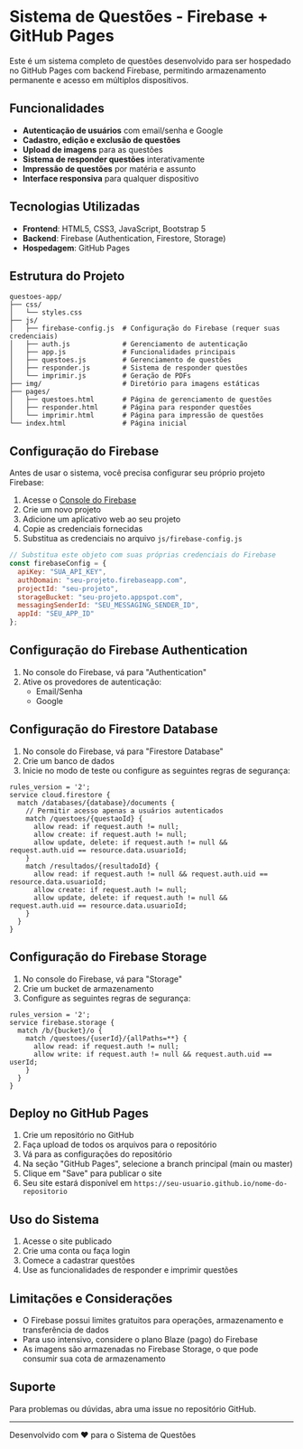 # Sistema de Questões - Firebase + GitHub Pages

Este é um sistema completo de questões desenvolvido para ser hospedado no GitHub Pages com backend Firebase, permitindo armazenamento permanente e acesso em múltiplos dispositivos.

## Funcionalidades

- **Autenticação de usuários** com email/senha e Google
- **Cadastro, edição e exclusão de questões**
- **Upload de imagens** para as questões
- **Sistema de responder questões** interativamente
- **Impressão de questões** por matéria e assunto
- **Interface responsiva** para qualquer dispositivo

## Tecnologias Utilizadas

- **Frontend**: HTML5, CSS3, JavaScript, Bootstrap 5
- **Backend**: Firebase (Authentication, Firestore, Storage)
- **Hospedagem**: GitHub Pages

## Estrutura do Projeto

```
questoes-app/
├── css/
│   └── styles.css
├── js/
│   ├── firebase-config.js  # Configuração do Firebase (requer suas credenciais)
│   ├── auth.js             # Gerenciamento de autenticação
│   ├── app.js              # Funcionalidades principais
│   ├── questoes.js         # Gerenciamento de questões
│   ├── responder.js        # Sistema de responder questões
│   └── imprimir.js         # Geração de PDFs
├── img/                    # Diretório para imagens estáticas
├── pages/
│   ├── questoes.html       # Página de gerenciamento de questões
│   ├── responder.html      # Página para responder questões
│   └── imprimir.html       # Página para impressão de questões
└── index.html              # Página inicial
```

## Configuração do Firebase

Antes de usar o sistema, você precisa configurar seu próprio projeto Firebase:

1. Acesse o [Console do Firebase](https://console.firebase.google.com/)
2. Crie um novo projeto
3. Adicione um aplicativo web ao seu projeto
4. Copie as credenciais fornecidas
5. Substitua as credenciais no arquivo `js/firebase-config.js`

```javascript
// Substitua este objeto com suas próprias credenciais do Firebase
const firebaseConfig = {
  apiKey: "SUA_API_KEY",
  authDomain: "seu-projeto.firebaseapp.com",
  projectId: "seu-projeto",
  storageBucket: "seu-projeto.appspot.com",
  messagingSenderId: "SEU_MESSAGING_SENDER_ID",
  appId: "SEU_APP_ID"
};
```

## Configuração do Firebase Authentication

1. No console do Firebase, vá para "Authentication"
2. Ative os provedores de autenticação:
   - Email/Senha
   - Google

## Configuração do Firestore Database

1. No console do Firebase, vá para "Firestore Database"
2. Crie um banco de dados
3. Inicie no modo de teste ou configure as seguintes regras de segurança:

```
rules_version = '2';
service cloud.firestore {
  match /databases/{database}/documents {
    // Permitir acesso apenas a usuários autenticados
    match /questoes/{questaoId} {
      allow read: if request.auth != null;
      allow create: if request.auth != null;
      allow update, delete: if request.auth != null && request.auth.uid == resource.data.usuarioId;
    }
    match /resultados/{resultadoId} {
      allow read: if request.auth != null && request.auth.uid == resource.data.usuarioId;
      allow create: if request.auth != null;
      allow update, delete: if request.auth != null && request.auth.uid == resource.data.usuarioId;
    }
  }
}
```

## Configuração do Firebase Storage

1. No console do Firebase, vá para "Storage"
2. Crie um bucket de armazenamento
3. Configure as seguintes regras de segurança:

```
rules_version = '2';
service firebase.storage {
  match /b/{bucket}/o {
    match /questoes/{userId}/{allPaths=**} {
      allow read: if request.auth != null;
      allow write: if request.auth != null && request.auth.uid == userId;
    }
  }
}
```

## Deploy no GitHub Pages

1. Crie um repositório no GitHub
2. Faça upload de todos os arquivos para o repositório
3. Vá para as configurações do repositório
4. Na seção "GitHub Pages", selecione a branch principal (main ou master)
5. Clique em "Save" para publicar o site
6. Seu site estará disponível em `https://seu-usuario.github.io/nome-do-repositorio`

## Uso do Sistema

1. Acesse o site publicado
2. Crie uma conta ou faça login
3. Comece a cadastrar questões
4. Use as funcionalidades de responder e imprimir questões

## Limitações e Considerações

- O Firebase possui limites gratuitos para operações, armazenamento e transferência de dados
- Para uso intensivo, considere o plano Blaze (pago) do Firebase
- As imagens são armazenadas no Firebase Storage, o que pode consumir sua cota de armazenamento

## Suporte

Para problemas ou dúvidas, abra uma issue no repositório GitHub.

---

Desenvolvido com ❤️ para o Sistema de Questões
